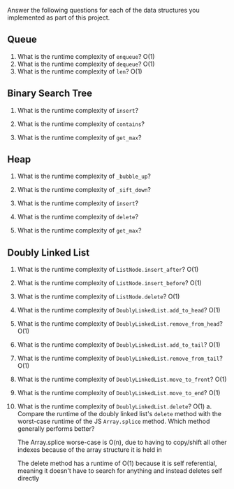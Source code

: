 Answer the following questions for each of the data structures you implemented as part of this project.

## Queue

1. What is the runtime complexity of `enqueue`?
   O(1)
2. What is the runtime complexity of `dequeue`?
   O(1)
3. What is the runtime complexity of `len`?
   O(1)

## Binary Search Tree

1. What is the runtime complexity of `insert`?

2. What is the runtime complexity of `contains`?

3. What is the runtime complexity of `get_max`?

## Heap

1. What is the runtime complexity of `_bubble_up`?

2. What is the runtime complexity of `_sift_down`?

3. What is the runtime complexity of `insert`?

4. What is the runtime complexity of `delete`?

5. What is the runtime complexity of `get_max`?

## Doubly Linked List

1. What is the runtime complexity of `ListNode.insert_after`?
   O(1)
2. What is the runtime complexity of `ListNode.insert_before`?
   O(1)
3. What is the runtime complexity of `ListNode.delete`?
   O(1)
4. What is the runtime complexity of `DoublyLinkedList.add_to_head`?
   O(1)

5. What is the runtime complexity of `DoublyLinkedList.remove_from_head`?
   O(1)

6. What is the runtime complexity of `DoublyLinkedList.add_to_tail`?
   O(1)

7. What is the runtime complexity of `DoublyLinkedList.remove_from_tail`?
   O(1)

8. What is the runtime complexity of `DoublyLinkedList.move_to_front`?
   O(1)
9. What is the runtime complexity of `DoublyLinkedList.move_to_end`?
   O(1)
10. What is the runtime complexity of `DoublyLinkedList.delete`?
    O(1)
    a. Compare the runtime of the doubly linked list's `delete` method with the worst-case runtime of the JS `Array.splice` method. Which method generally performs better?

    The Array.splice worse-case is O(n), due to having to copy/shift all other indexes because of the array structure it is held in

    The delete method has a runtime of O(1) because it is self referential, meaning it doesn't have to search for anything and instead deletes self directly
